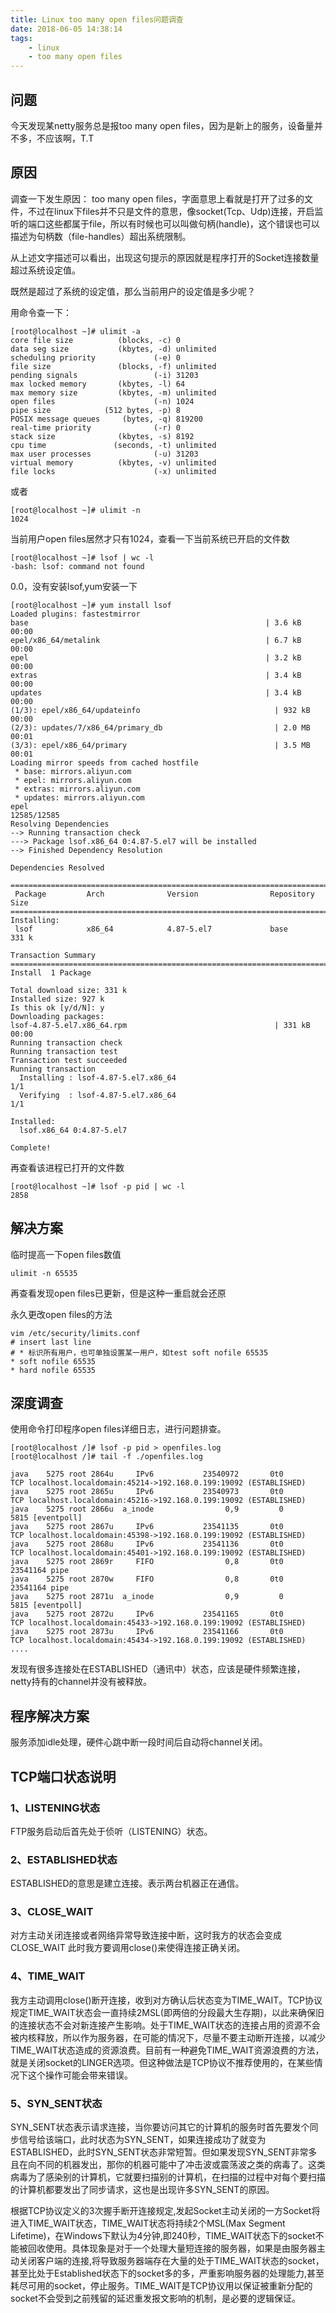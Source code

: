 ```yaml
---
title: Linux too many open files问题调查
date: 2018-06-05 14:38:14
tags:
    - linux
    - too many open files
---
```


## 问题

今天发现某netty服务总是报too many open files，因为是新上的服务，设备量并不多，不应该啊，T.T

## 原因

调查一下发生原因：
too many open files，字面意思上看就是打开了过多的文件，不过在linux下files并不只是文件的意思，像socket(Tcp、Udp)连接，开启监听的端口这些都属于file，所以有时候也可以叫做句柄(handle)，这个错误也可以描述为句柄数（file-handles）超出系统限制。 

从上述文字描述可以看出，出现这句提示的原因就是程序打开的Socket连接数量超过系统设定值。

既然是超过了系统的设定值，那么当前用户的设定值是多少呢？

用命令查一下：
```
[root@localhost ~]# ulimit -a
core file size          (blocks, -c) 0
data seg size           (kbytes, -d) unlimited
scheduling priority             (-e) 0
file size               (blocks, -f) unlimited
pending signals                 (-i) 31203
max locked memory       (kbytes, -l) 64
max memory size         (kbytes, -m) unlimited
open files                      (-n) 1024
pipe size            (512 bytes, -p) 8
POSIX message queues     (bytes, -q) 819200
real-time priority              (-r) 0
stack size              (kbytes, -s) 8192
cpu time               (seconds, -t) unlimited
max user processes              (-u) 31203
virtual memory          (kbytes, -v) unlimited
file locks                      (-x) unlimited
```

或者

```
[root@localhost ~]# ulimit -n
1024
```

当前用户open files居然才只有1024，查看一下当前系统已开启的文件数

```
[root@localhost ~]# lsof | wc -l
-bash: lsof: command not found
```

0.0，没有安装lsof,yum安装一下

```
[root@localhost ~]# yum install lsof
Loaded plugins: fastestmirror
base                                                     | 3.6 kB     00:00
epel/x86_64/metalink                                     | 6.7 kB     00:00
epel                                                     | 3.2 kB     00:00
extras                                                   | 3.4 kB     00:00
updates                                                  | 3.4 kB     00:00
(1/3): epel/x86_64/updateinfo                              | 932 kB   00:00
(2/3): updates/7/x86_64/primary_db                         | 2.0 MB   00:01
(3/3): epel/x86_64/primary                                 | 3.5 MB   00:01
Loading mirror speeds from cached hostfile
 * base: mirrors.aliyun.com
 * epel: mirrors.aliyun.com
 * extras: mirrors.aliyun.com
 * updates: mirrors.aliyun.com
epel                                                                12585/12585
Resolving Dependencies
--> Running transaction check
---> Package lsof.x86_64 0:4.87-5.el7 will be installed
--> Finished Dependency Resolution

Dependencies Resolved

================================================================================
 Package         Arch              Version                Repository       Size
================================================================================
Installing:
 lsof            x86_64            4.87-5.el7             base            331 k

Transaction Summary
================================================================================
Install  1 Package

Total download size: 331 k
Installed size: 927 k
Is this ok [y/d/N]: y
Downloading packages:
lsof-4.87-5.el7.x86_64.rpm                                 | 331 kB   00:00
Running transaction check
Running transaction test
Transaction test succeeded
Running transaction
  Installing : lsof-4.87-5.el7.x86_64                                       1/1
  Verifying  : lsof-4.87-5.el7.x86_64                                       1/1

Installed:
  lsof.x86_64 0:4.87-5.el7

Complete!
```

再查看该进程已打开的文件数

```
[root@localhost ~]# lsof -p pid | wc -l
2858
```

## 解决方案

临时提高一下open files数值

```
ulimit -n 65535
```

再查看发现open files已更新，但是这种一重启就会还原

永久更改open files的方法

```
vim /etc/security/limits.conf  
# insert last line
# * 标识所有用户，也可单独设置某一用户，如test soft nofile 65535
* soft nofile 65535  
* hard nofile 65535  
```

## 深度调查

使用命令打印程序open files详细日志，进行问题排查。

```
[root@localhost /]# lsof -p pid > openfiles.log
[root@localhost /]# tail -f ./openfiles.log

java    5275 root 2864u     IPv6           23540972       0t0       TCP localhost.localdomain:45214->192.168.0.199:19092 (ESTABLISHED)
java    5275 root 2865u     IPv6           23540973       0t0       TCP localhost.localdomain:45216->192.168.0.199:19092 (ESTABLISHED)
java    5275 root 2866u  a_inode                0,9         0      5815 [eventpoll]
java    5275 root 2867u     IPv6           23541135       0t0       TCP localhost.localdomain:45398->192.168.0.199:19092 (ESTABLISHED)
java    5275 root 2868u     IPv6           23541136       0t0       TCP localhost.localdomain:45401->192.168.0.199:19092 (ESTABLISHED)
java    5275 root 2869r     FIFO                0,8       0t0  23541164 pipe
java    5275 root 2870w     FIFO                0,8       0t0  23541164 pipe
java    5275 root 2871u  a_inode                0,9         0      5815 [eventpoll]
java    5275 root 2872u     IPv6           23541165       0t0       TCP localhost.localdomain:45433->192.168.0.199:19092 (ESTABLISHED)
java    5275 root 2873u     IPv6           23541166       0t0       TCP localhost.localdomain:45434->192.168.0.199:19092 (ESTABLISHED)
....
```

发现有很多连接处在ESTABLISHED（通讯中）状态，应该是硬件频繁连接，netty持有的channel并没有被释放。

## 程序解决方案

服务添加idle处理，硬件心跳中断一段时间后自动将channel关闭。

## TCP端口状态说明

### 1、LISTENING状态
FTP服务启动后首先处于侦听（LISTENING）状态。

### 2、ESTABLISHED状态
ESTABLISHED的意思是建立连接。表示两台机器正在通信。

### 3、CLOSE_WAIT
对方主动关闭连接或者网络异常导致连接中断，这时我方的状态会变成CLOSE_WAIT 此时我方要调用close()来使得连接正确关闭。
    
### 4、TIME_WAIT
我方主动调用close()断开连接，收到对方确认后状态变为TIME_WAIT。TCP协议规定TIME_WAIT状态会一直持续2MSL(即两倍的分段最大生存期)，以此来确保旧的连接状态不会对新连接产生影响。处于TIME_WAIT状态的连接占用的资源不会被内核释放，所以作为服务器，在可能的情况下，尽量不要主动断开连接，以减少TIME_WAIT状态造成的资源浪费。目前有一种避免TIME_WAIT资源浪费的方法，就是关闭socket的LINGER选项。但这种做法是TCP协议不推荐使用的，在某些情况下这个操作可能会带来错误。

### 5、SYN_SENT状态
SYN_SENT状态表示请求连接，当你要访问其它的计算机的服务时首先要发个同步信号给该端口，此时状态为SYN_SENT，如果连接成功了就变为 ESTABLISHED，此时SYN_SENT状态非常短暂。但如果发现SYN_SENT非常多且在向不同的机器发出，那你的机器可能中了冲击波或震荡波之类的病毒了。这类病毒为了感染别的计算机，它就要扫描别的计算机，在扫描的过程中对每个要扫描的计算机都要发出了同步请求，这也是出现许多SYN_SENT的原因。
    
根据TCP协议定义的3次握手断开连接规定,发起Socket主动关闭的一方Socket将进入TIME_WAIT状态，TIME_WAIT状态将持续2个MSL(Max Segment Lifetime)，在Windows下默认为4分钟,即240秒，TIME_WAIT状态下的socket不能被回收使用。具体现象是对于一个处理大量短连接的服务器，如果是由服务器主动关闭客户端的连接,将导致服务器端存在大量的处于TIME_WAIT状态的socket，甚至比处于Established状态下的socket多的多，严重影响服务器的处理能力,甚至耗尽可用的socket，停止服务。TIME_WAIT是TCP协议用以保证被重新分配的socket不会受到之前残留的延迟重发报文影响的机制，是必要的逻辑保证。


